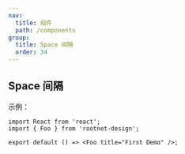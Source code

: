 ```yaml
---
nav:
  title: 组件
  path: /components
group:
  title: Space 间隔
  order: 34
---
```


## Space 间隔

示例：

```tsx
import React from 'react';
import { Foo } from 'rootnet-design';

export default () => <Foo title="First Demo" />;
```
